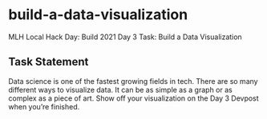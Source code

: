 # build-a-data-visualization
MLH Local Hack Day: Build 2021 Day 3 Task: Build a Data Visualization

## Task Statement
Data science is one of the fastest growing fields in tech. There are so many different ways to visualize data. It can be as simple as a graph or as complex as a piece of art. Show off your visualization on the Day 3 Devpost when you’re finished.
